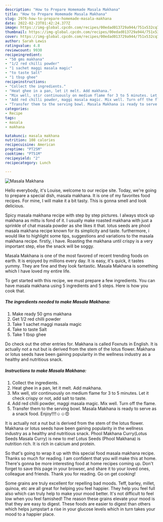 ```yaml
---
description: "How to Prepare Homemade Masala Makhana"
title: "How to Prepare Homemade Masala Makhana"
slug: 2976-how-to-prepare-homemade-masala-makhana
date: 2022-02-23T01:42:24.377Z
image: https://img-global.cpcdn.com/recipes/00edad013729a944/751x532cq70/masala-makhana-recipe-main-photo.jpg
thumbnail: https://img-global.cpcdn.com/recipes/00edad013729a944/751x532cq70/masala-makhana-recipe-main-photo.jpg
cover: https://img-global.cpcdn.com/recipes/00edad013729a944/751x532cq70/masala-makhana-recipe-main-photo.jpg
author: Sarah Lewis
ratingvalue: 4.8
reviewcount: 9930
recipeingredient:
- "50 gms makhana"
- "1/2 red chilli powder"
- "1 sachet maggi masala magic"
- "to taste Salt"
- "1 tbsp ghee"
recipeinstructions:
- "Collect the ingredients."
- "Heat ghee in a pan, let it melt. Add makhana."
- "Mix well, stir continuously on medium flame for 3 to 5 minutes. Let it check crispy or not, add salt to taste."
- "Add red chilli powder, maggi masala magic. Mix well. Turn off the flame."
- "Transfer them to the serving bowl. Masala Makhana is ready to serve as a snack food. Enjoy!!!!☺☺😍"
categories:
- Recipe
tags:
- masala
- makhana

katakunci: masala makhana 
nutrition: 108 calories
recipecuisine: American
preptime: "PT25M"
cooktime: "PT51M"
recipeyield: "2"
recipecategory: Lunch

---
```



![Masala Makhana](https://img-global.cpcdn.com/recipes/00edad013729a944/751x532cq70/masala-makhana-recipe-main-photo.jpg)

Hello everybody, it's Louise, welcome to our recipe site. Today, we're going to prepare a special dish, masala makhana. It is one of my favorites food recipes. For mine, I will make it a bit tasty. This is gonna smell and look delicious.

Spicy masala makhana recipe with step by step pictures. I always stock up makhana as mittu is fond of it. I usually make roasted makhana with just a sprinkle of chat masala powder as she likes it that. lotus seeds are phool masala makhana recipe known for its simplicity and taste. furthermore, i would like to highlight some tips, suggestions and variations to the masala makhana recipe. firstly, i have. Roasting the makhana until crispy is a very important step, else the snack will be soggy.

Masala Makhana is one of the most favored of recent trending foods on earth. It is enjoyed by millions every day. It is easy, it's quick, it tastes yummy. They are fine and they look fantastic. Masala Makhana is something which I have loved my entire life.


To get started with this recipe, we must prepare a few ingredients. You can have masala makhana using 5 ingredients and 5 steps. Here is how you cook that.

<!--inarticleads1-->

##### The ingredients needed to make Masala Makhana:

1. Make ready 50 gms makhana
1. Get 1/2 red chilli powder
1. Take 1 sachet maggi masala magic
1. Take to taste Salt
1. Take 1 tbsp ghee


Do check out the other entries for. Makhana is called Foxnuts in English. It is actually not a nut but is derived from the stem of the lotus flower. Makhana or lotus seeds have been gaining popularity in the wellness industry as a healthy and nutritious snack. 

<!--inarticleads2-->

##### Instructions to make Masala Makhana:

1. Collect the ingredients.
1. Heat ghee in a pan, let it melt. Add makhana.
1. Mix well, stir continuously on medium flame for 3 to 5 minutes. Let it check crispy or not, add salt to taste.
1. Add red chilli powder, maggi masala magic. Mix well. Turn off the flame.
1. Transfer them to the serving bowl. Masala Makhana is ready to serve as a snack food. Enjoy!!!!☺☺😍


It is actually not a nut but is derived from the stem of the lotus flower. Makhana or lotus seeds have been gaining popularity in the wellness industry as a healthy and nutritious snack. Phool Makhana Curry(Lotus Seeds Masala Curry) is new to me! Lotus Seeds (Phool Makhana) is nutrition rich. It is rich in calcium and protein. 

So that's going to wrap it up with this special food masala makhana recipe. Thanks so much for reading. I am confident that you will make this at home. There's gonna be more interesting food at home recipes coming up. Don't forget to save this page in your browser, and share it to your loved ones, colleague and friends. Thank you for reading. Go on get cooking!

Some grains are truly excellent for repelling bad moods. Teff, barley, millet, quinoa, etc are all great for helping you feel happier. They help you feel full also which can truly help to make your mood better. It's not difficult to feel low when you feel famished! The reason these grains elevate your mood is that they are easy to digest. These foods are easier to digest than others which helps jumpstart a rise in your glucose levels which in turn takes your mood to a happier place.
